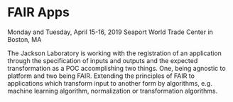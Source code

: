 # FAIR Apps

Monday and Tuesday, April 15-16, 2019
Seaport World Trade Center in Boston, MA

The Jackson Laboratory is working with the registration of an application through the specification of inputs and outputs and the expected transformation as a POC accomplishing two things. One, being agnostic to platform and two being FAIR. Extending the principles of FAIR to applications which transform input to another form by algorithms, e.g. machine learning algorithm, normalization or transformation algorithms.   
